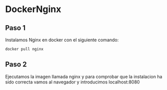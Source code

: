 # DockerNginx

## Paso 1

Instalamos Nginx en docker con el siguiente comando:

` docker pull nginx `

## Paso 2

Ejecutamos la imagen llamada nginx y para comprobar que la instalacion ha sido correcta vamos al navegador y introducimos localhost:8080
